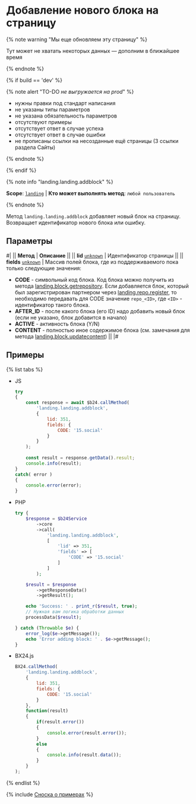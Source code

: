 # Добавление нового блока на страницу

{% note warning "Мы еще обновляем эту страницу" %}

Тут может не хватать некоторых данных — дополним в ближайшее время

{% endnote %}

{% if build == 'dev' %}

{% note alert "TO-DO _не выгружается на prod_" %}

- нужны правки под стандарт написания
- не указаны типы параметров
- не указана обязательность параметров
- отсутствуют примеры
- отсутствует ответ в случае успеха
- отсутствует ответ в случае ошибки
- не прописаны ссылки на несозданные ещё страницы (3 ссылки раздела Сайты)

{% endnote %}

{% endif %}

{% note info "landing.landing.addblock" %}

**Scope**: [`landing`](../../../scopes/permissions.md) | **Кто может выполнять метод**: `любой пользователь`

{% endnote %}

Метод `landing.landing.addblock` добавляет новый блок на страницу. Возвращает идентификатор нового блока или ошибку.

## Параметры

#|
|| **Метод** | **Описание** ||
|| **lid**
[`unknown`](../../../data-types.md) | Идентификатор страницы ||
|| **fields**
[`unknown`](../../../data-types.md) | Массив полей блока, где из поддерживаемого пока только следующие значения:
- **CODE** - символьный код блока. Код блока можно получить из метода [landing.block.getrepository](.). Если добавляется блок, который был зарегистрирован партнером через [landing.repo.register](.), то необходимо передавать для CODE значение `repo_<ID>`, где `<ID>` - идентификатор такого блока.
- **AFTER_ID** - после какого блока (его ID) надо добавить новый блок (если не указано, блок добавится в начало)
- **ACTIVE** - активность блока (Y/N)
- **CONTENT** - полностью иное содержимое блока (см. замечания для метода [landing.block.updatecontent](.)) ||
|#

## Примеры

{% list tabs %}

- JS


    ```js
    try
    {
    	const response = await $b24.callMethod(
    		'landing.landing.addblock',
    		{
    			lid: 351,
    			fields: {
    				CODE: '15.social'
    			}
    		}
    	);
    	
    	const result = response.getData().result;
    	console.info(result);
    }
    catch( error )
    {
    	console.error(error);
    }
    ```

- PHP


    ```php
    try {
        $response = $b24Service
            ->core
            ->call(
                'landing.landing.addblock',
                [
                    'lid' => 351,
                    'fields' => [
                        'CODE' => '15.social'
                    ]
                ]
            );
    
        $result = $response
            ->getResponseData()
            ->getResult();
    
        echo 'Success: ' . print_r($result, true);
        // Нужная вам логика обработки данных
        processData($result);
    
    } catch (Throwable $e) {
        error_log($e->getMessage());
        echo 'Error adding block: ' . $e->getMessage();
    }
    ```

- BX24.js

    ```js
    BX24.callMethod(
        'landing.landing.addblock',
        {
            lid: 351,
            fields: {
                CODE: '15.social'
            }
        },
        function(result)
        {
            if(result.error())
            {
                console.error(result.error());
            }
            else
            {
                console.info(result.data());
            }
        }
    );
    ```

{% endlist %}

{% include [Сноска о примерах](../../../../_includes/examples.md) %}